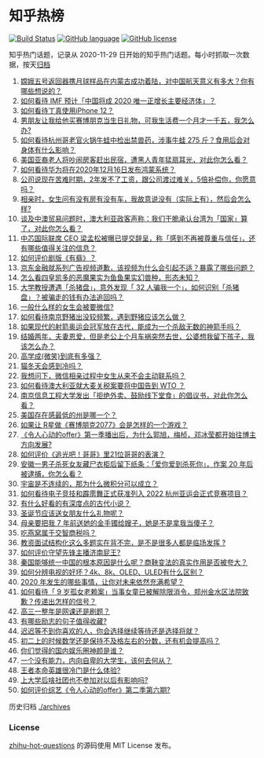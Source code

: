 # 知乎热榜
[![Build Status](https://github.com/ToWeLong/zhihu-hot-questions/workflows/CI/badge.svg)](https://github.com/ToWeLong/zhihu-hot-questions/actions)
[![GitHub language](https://img.shields.io/badge/language-golang-orange.svg)](https://golang.org/)
[![GitHub license](https://img.shields.io/github/license/ToWeLong/zhihu-hot-questions)](https://github.com/ToWeLong/zhihu-hot-questions/blob/main/LICENSE)

知乎热门话题，记录从 2020-11-29 日开始的知乎热门话题。每小时抓取一次数据，按天[归档](./archives)

<!-- BEGIN -->

1. [嫦娥五号返回器携月球样品在内蒙古成功着陆，对中国航天意义有多大？你有哪些想说的？](https://www.zhihu.com/question/435116380)
1. [如何看待 IMF 预计「中国将成 2020 唯一正增长主要经济体」？](https://www.zhihu.com/question/425525943)
1. [如何看待丁真使用iPhone 12？](https://www.zhihu.com/question/434592793)
1. [男朋友让我给他买赛博朋克当生日礼物，可我生活费一个月才一千五，我怎么办?](https://www.zhihu.com/question/434776782)
1. [如何看待杭州哥老官火锅牛蛙中检出禁兽药，涉事牛蛙 275 斤？食用后会对身体有什么影响？](https://www.zhihu.com/question/435097919)
1. [美国亚裔老人将吵闹房客赶出民宿，遭黑人青年猛扇耳光，对此你怎么看？](https://www.zhihu.com/question/435065211)
1. [如何看待华为将在2020年12月16日发布鸿蒙系统？](https://www.zhihu.com/question/434818494)
1. [公司说现在苦难时期，2年发不了工资，跟公司渡过难关，5倍补偿你，你愿意吗？](https://www.zhihu.com/question/421021487)
1. [相亲时，女生问有没有房有没有车，我故意说没有（实际上有），然后会怎么样?](https://www.zhihu.com/question/303926395)
1. [谈及中澳贸易问题时，澳大利亚政客声称：我们干脆承认台湾为「国家」算了，对此你怎么看？](https://www.zhihu.com/question/435103691)
1. [中芯国际联席 CEO 梁孟松被曝已提交辞呈，称「感到不再被尊重与信任」，还有哪些值得关注的信息？](https://www.zhihu.com/question/435048793)
1. [如何评价剧版《有翡》？](https://www.zhihu.com/question/434976264)
1. [京东金融就系列广告视频道歉，该视频为什么会引起不适？暴露了哪些问题？](https://www.zhihu.com/question/434812647)
1. [怎么看四皇凯多的恶魔果实为鱼鱼果实幻兽种，形态未知？](https://www.zhihu.com/question/435002748)
1. [大学教授遭遇「杀猪盘」，意外发现「 32 人骗我一个」，如何识别「杀猪盘」？被骗走的钱有办法追回吗？](https://www.zhihu.com/question/435055077)
1. [一般什么样的女生会被要微信?](https://www.zhihu.com/question/323245237)
1. [如何看待南京野猪出没较频繁，遇到野猪应该怎么做？](https://www.zhihu.com/question/433711620)
1. [如果现代的射箭奥运会冠军放在古代，能成为一个杀敌无数的神箭手吗？](https://www.zhihu.com/question/417602409)
1. [结婚两年，夫妻恩爱，但是老公上个月车祸突然去世，公婆想我留下孩子，我该怎么办？](https://www.zhihu.com/question/430060068)
1. [高学成(微笑)到底有多强？](https://www.zhihu.com/question/37049266)
1. [猫冬天会感到冷吗？](https://www.zhihu.com/question/428634141)
1. [我想问下，微信相亲过程中女生从来不会主动联系吗？](https://www.zhihu.com/question/376671167)
1. [如何看待澳大利亚就大麦关税案要将中国告到 WTO ？](https://www.zhihu.com/question/435126073)
1. [南京信息工程大学发出「拒绝外卖、鼓励线下堂食」的倡议书，对此你怎么看？](https://www.zhihu.com/question/434950443)
1. [美国存在感最低的州是哪一个？](https://www.zhihu.com/question/433421382)
1. [如果让 R星做《赛博朋克2077》会是怎样的一个游戏？](https://www.zhihu.com/question/434935063)
1. [《令人心动的offer》第一季播出后，为什么郭旭，梅桢，邓冰莹都开始往博主方向发展?](https://www.zhihu.com/question/384507015)
1. [如何评价《追光吧！哥哥》里21位哥哥的表演？](https://www.zhihu.com/question/434602748)
1. [安徽一男子杀死女友藏尸衣柜后留下纸条：「爱你爱到杀死你」，作案 20 年后被逮捕，你怎么看？](https://www.zhihu.com/question/435102114)
1. [宇宙是不连续的，那为什么微积分可以成立？](https://www.zhihu.com/question/430172368)
1. [如何看待电子竞技和霹雳舞正式获准列入 2022 杭州亚运会正式竞赛项目？](https://www.zhihu.com/question/435165701)
1. [有什么好看的有深度点的古代小说？](https://www.zhihu.com/question/307146846)
1. [圣诞节应该送女朋友什么礼物呢？](https://www.zhihu.com/question/359982349)
1. [母亲要把我 7 年前送她的金手镯给嫂子，她是不是拿我当傻子？](https://www.zhihu.com/question/435119118)
1. [吃燕窝属于交智商税吗？](https://www.zhihu.com/question/360086668)
1. [教资面试结构化这么多题实在背不完，是不是很多人都是临场发挥 ?](https://www.zhihu.com/question/361120920)
1. [如何评价守望先锋主播济南屁王?](https://www.zhihu.com/question/431941600)
1. [秦国能够统一中国的根本原因是什么呢？商鞅变法的真实作用是否被夸大？](https://www.zhihu.com/question/434434831)
1. [如何分辨电视的好坏？4k、8k、OLED、ULED有什么区别？](https://www.zhihu.com/question/434952931)
1. [2020 年发生的哪些事情，让你对未来依然充满希望？](https://www.zhihu.com/question/434798582)
1. [如何看待「 9 岁孤女老赖案」当事女童已被解除限消令，郑州金水区法院致歉？传递出怎样的信号？](https://www.zhihu.com/question/435045157)
1. [高三一整年是网课还是刷题？](https://www.zhihu.com/question/423087759)
1. [有哪些励志的句子值得收藏?](https://www.zhihu.com/question/431383752)
1. [迟迟等不到你喜欢的人，你会选择继续等待还是选择将就？](https://www.zhihu.com/question/430666749)
1. [初二上的时候数学还是保持不及格左右的分数，还有机会提高吗？](https://www.zhihu.com/question/429820088)
1. [你们觉得的国内娱乐圈神颜是谁？](https://www.zhihu.com/question/408628229)
1. [一个没有能力，内向自卑的大学生，该何去何从？](https://www.zhihu.com/question/432000580)
1. [王者本命英雄很冷门是什么体验?](https://www.zhihu.com/question/433738419)
1. [上大学后啥社团也不参加对以后有影响吗?](https://www.zhihu.com/question/433930810)
1. [如何评价综艺《令人心动的offer》第二季第六期?](https://www.zhihu.com/question/435135828)

<!-- END -->

历史归档 [./archives](./archives)


### License
[zhihu-hot-questions](https://github.com/towelong/zhihu-hot-questions) 的源码使用 MIT License 发布。